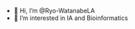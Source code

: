 - 👋 Hi, I’m @Ryo-WatanabeLA
- 👀 I’m interested in IA and Bioinformatics

<!---
Ryo-WatanabeLA/Ryo-WatanabeLA is a ✨ special ✨ repository because its `README.md` (this file) appears on your GitHub profile.
You can click the Preview link to take a look at your changes.
--->
